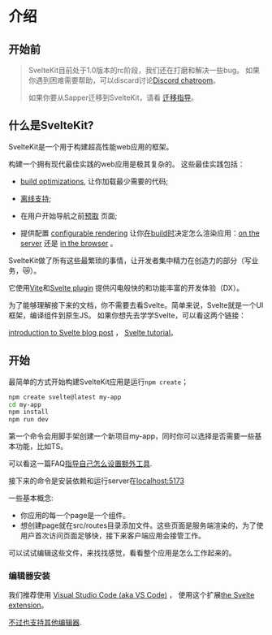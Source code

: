 # 介绍

## 开始前

> SvelteKit目前处于1.0版本的rc阶段，我们还在打磨和解决一些bug。
> 如果你遇到困难需要帮助，可以discard讨论[Discord chatroom](https://svelte.dev/chat)。
> 
> 如果你要从Sapper迁移到SvelteKit，请看 [迁移指导](/docs/migrating)。

## 什么是SvelteKit?

SvelteKit是一个用于构建超高性能web应用的框架。

构建一个拥有现代最佳实践的web应用是极其复杂的。
这些最佳实践包括：
* [build optimizations](https://vitejs.dev/guide/features.html#build-optimizations), 
让你加载最少需要的代码; 

* [离线支持](/docs/service-workers); 

* 在用户开始导航之前[预取](/docs/link-options#data-sveltekit-prefetch) 页面; 

* 提供配置 [configurable rendering](/docs/page-options) 让你[在build时](/docs/appendix#prerendering)决定怎么渲染应用：[on the server](/docs/appendix#ssr) 还是 [in the browser](/docs/appendix#csr-and-spa) 。 

SvelteKit做了所有这些最繁琐的事情，让开发者集中精力在创造力的部分（写业务，😿）。

它使用[Vite](https://vitejs.dev/)和[Svelte plugin](https://github.com/sveltejs/vite-plugin-svelte)
提供闪电般快的和功能丰富的开发体验（DX）。

为了能够理解接下来的文档，你不需要去看Svelte。简单来说，Svelte就是一个UI框架，编译组件到原生JS。
如果你想先去学学Svelte，可以看这两个链接：

[introduction to Svelte blog post](https://svelte.dev/blog/svelte-3-rethinking-reactivity) ，
[Svelte tutorial](https://svelte.dev/tutorial)。

## 开始

最简单的方式开始构建SvelteKit应用是运行`npm create`；

```bash
npm create svelte@latest my-app
cd my-app
npm install
npm run dev
```
第一个命令会用脚手架创建一个新项目my-app，同时你可以选择是否需要一些基本功能，比如TS。

可以看这一篇FAQ[指导自己怎么设置额外工具](/faq#integrations). 

接下来的命令是安装依赖和运行server在[localhost:5173](http://localhost:5173)

一些基本概念:

- 你应用的每一个page是一个组件。
- 想创建page就在src/routes目录添加文件。这些页面是服务端渲染的，为了使用户首次访问页面足够快，接下来客户端应用会接管工作。

可以试试编辑这些文件，来找找感觉，看看整个应用是怎么工作起来的。

### 编辑器安装

我们推荐使用 [Visual Studio Code (aka VS Code)](https://code.visualstudio.com/download) ，
使用这个扩展[the Svelte extension](https://marketplace.visualstudio.com/items?itemName=svelte.svelte-vscode)。

 [不过也支持其他编辑器](https://sveltesociety.dev/tools#editor-support).
